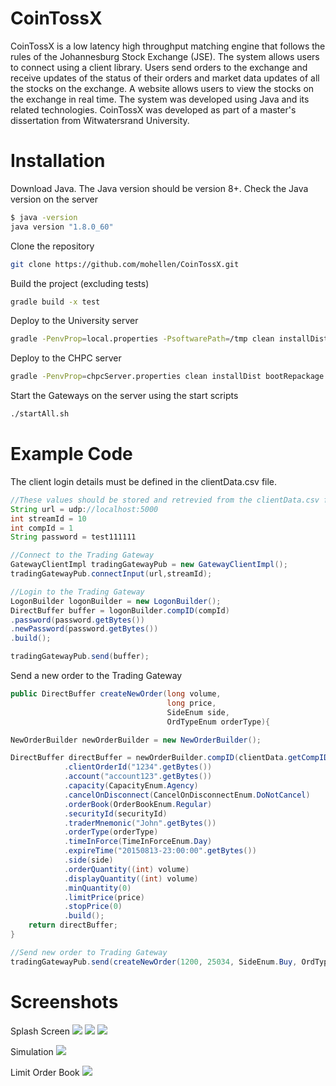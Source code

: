 # CoinTossX
CoinTossX is a low latency high throughput matching engine that follows the rules of the Johannesburg Stock Exchange (JSE). The system allows users to connect using a client library. Users send orders to the exchange and receive updates of the status of their orders and market data updates of all the stocks on the exchange. A website allows users to view the stocks on the exchange in real time. The system was developed using Java and its related technologies. CoinTossX was developed as part of a master's dissertation from Witwatersrand University. 

# Installation

Download Java. The Java version should be version 8+. Check the Java version on the server
```sh
$ java -version 
java version "1.8.0_60"
```
Clone the repository
```sh
git clone https://github.com/mohellen/CoinTossX.git
```
Build the project (excluding tests)
```sh
gradle build -x test
```
Deploy to the University server
```sh
gradle -PenvProp=local.properties -PsoftwarePath=/tmp clean installDist bootRepackage copyResourcesToInstallDir copyToDeploy deleteDeployZip deployZip deployToWitsServer 
```
Deploy to the CHPC server
```sh
gradle -PenvProp=chpcServer.properties clean installDist bootRepackage copyResourcesToInstallDir copyToDeploy deleteDeployZip deployZip deployToCHPCServer
```
Start the Gateways on the server using the start scripts
```sh
./startAll.sh
```
# Example Code
The client login details must be defined in the clientData.csv file. 

```java
//These values should be stored and retrevied from the clientData.csv file
String url = udp://localhost:5000
int streamId = 10
int compId = 1 
String password = test111111

//Connect to the Trading Gateway
GatewayClientImpl tradingGatewayPub = new GatewayClientImpl(); 
tradingGatewayPub.connectInput(url,streamId);

//Login to the Trading Gateway
LogonBuilder logonBuilder = new LogonBuilder();         
DirectBuffer buffer = logonBuilder.compID(compId)
.password(password.getBytes())  
.newPassword(password.getBytes())
.build();

tradingGatewayPub.send(buffer);
```

Send a new order to the Trading Gateway
```java
public DirectBuffer createNewOrder(long volume, 
                                   long price,
                                   SideEnum side,
                                   OrdTypeEnum orderType){

NewOrderBuilder newOrderBuilder = new NewOrderBuilder();

DirectBuffer directBuffer = newOrderBuilder.compID(clientData.getCompID())
            .clientOrderId("1234".getBytes())
            .account("account123".getBytes())
            .capacity(CapacityEnum.Agency)
            .cancelOnDisconnect(CancelOnDisconnectEnum.DoNotCancel)
            .orderBook(OrderBookEnum.Regular)
            .securityId(securityId)
            .traderMnemonic("John".getBytes())
            .orderType(orderType)
            .timeInForce(TimeInForceEnum.Day)
            .expireTime("20150813-23:00:00".getBytes())
            .side(side)
            .orderQuantity((int) volume)
            .displayQuantity((int) volume)
            .minQuantity(0)
            .limitPrice(price)
            .stopPrice(0)
            .build();
    return directBuffer; 
}

//Send new order to Trading Gateway
tradingGatewayPub.send(createNewOrder(1200, 25034, SideEnum.Buy, OrdTypeEnum.Limit));
```

# Screenshots
Splash Screen
![](https://user-images.githubusercontent.com/10845401/28061338-9b8ec63e-666d-11e7-9e3c-3e6fc84b6cc1.png)
![](https://user-images.githubusercontent.com/10845401/28061427-ddc9687e-666d-11e7-8b2f-83ecfe06514e.png)
![](https://user-images.githubusercontent.com/10845401/28061443-ec5a5cae-666d-11e7-8bfb-5417d7fb128f.png)

Simulation
![](https://user-images.githubusercontent.com/10845401/28061471-0abc67c8-666e-11e7-8f74-5f8bc937a817.png)

Limit Order Book
![](https://user-images.githubusercontent.com/10845401/28061480-0fa64858-666e-11e7-80c6-88cb93d1b975.png)

